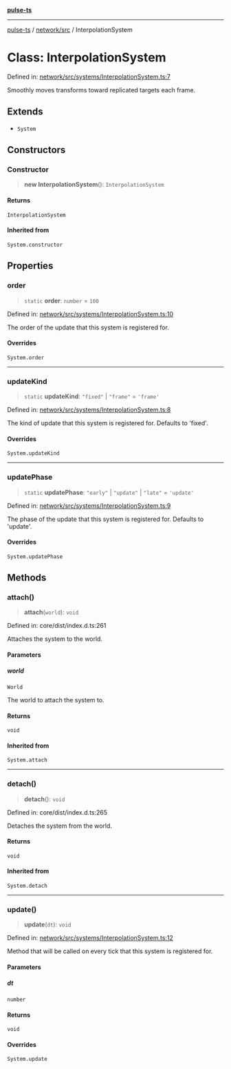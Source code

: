 [**pulse-ts**](../../../README.md)

***

[pulse-ts](../../../README.md) / [network/src](../README.md) / InterpolationSystem

# Class: InterpolationSystem

Defined in: [network/src/systems/InterpolationSystem.ts:7](https://github.com/jlehett/pulse-ts/blob/95f7e0ab0aafbcd2aad691251c554317b3dfe19c/packages/network/src/systems/InterpolationSystem.ts#L7)

Smoothly moves transforms toward replicated targets each frame.

## Extends

- `System`

## Constructors

### Constructor

> **new InterpolationSystem**(): `InterpolationSystem`

#### Returns

`InterpolationSystem`

#### Inherited from

`System.constructor`

## Properties

### order

> `static` **order**: `number` = `100`

Defined in: [network/src/systems/InterpolationSystem.ts:10](https://github.com/jlehett/pulse-ts/blob/95f7e0ab0aafbcd2aad691251c554317b3dfe19c/packages/network/src/systems/InterpolationSystem.ts#L10)

The order of the update that this system is registered for.

#### Overrides

`System.order`

***

### updateKind

> `static` **updateKind**: `"fixed"` \| `"frame"` = `'frame'`

Defined in: [network/src/systems/InterpolationSystem.ts:8](https://github.com/jlehett/pulse-ts/blob/95f7e0ab0aafbcd2aad691251c554317b3dfe19c/packages/network/src/systems/InterpolationSystem.ts#L8)

The kind of update that this system is registered for.
Defaults to 'fixed'.

#### Overrides

`System.updateKind`

***

### updatePhase

> `static` **updatePhase**: `"early"` \| `"update"` \| `"late"` = `'update'`

Defined in: [network/src/systems/InterpolationSystem.ts:9](https://github.com/jlehett/pulse-ts/blob/95f7e0ab0aafbcd2aad691251c554317b3dfe19c/packages/network/src/systems/InterpolationSystem.ts#L9)

The phase of the update that this system is registered for.
Defaults to 'update'.

#### Overrides

`System.updatePhase`

## Methods

### attach()

> **attach**(`world`): `void`

Defined in: core/dist/index.d.ts:261

Attaches the system to the world.

#### Parameters

##### world

`World`

The world to attach the system to.

#### Returns

`void`

#### Inherited from

`System.attach`

***

### detach()

> **detach**(): `void`

Defined in: core/dist/index.d.ts:265

Detaches the system from the world.

#### Returns

`void`

#### Inherited from

`System.detach`

***

### update()

> **update**(`dt`): `void`

Defined in: [network/src/systems/InterpolationSystem.ts:12](https://github.com/jlehett/pulse-ts/blob/95f7e0ab0aafbcd2aad691251c554317b3dfe19c/packages/network/src/systems/InterpolationSystem.ts#L12)

Method that will be called on every tick that this system is registered for.

#### Parameters

##### dt

`number`

#### Returns

`void`

#### Overrides

`System.update`

